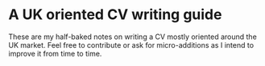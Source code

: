 # A UK oriented CV writing guide

These are my half-baked notes on writing a CV mostly oriented around the UK market. Feel free to contribute or ask for micro-additions as I intend to improve it from time to time.

